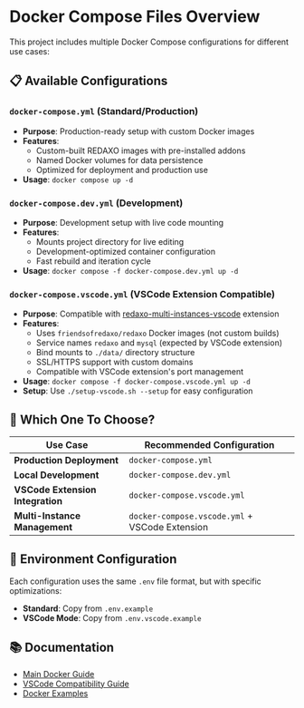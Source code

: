 # Docker Compose Files Overview

This project includes multiple Docker Compose configurations for different use cases:

## 📋 Available Configurations

### `docker-compose.yml` (Standard/Production)
- **Purpose**: Production-ready setup with custom Docker images
- **Features**: 
  - Custom-built REDAXO images with pre-installed addons
  - Named Docker volumes for data persistence
  - Optimized for deployment and production use
- **Usage**: `docker compose up -d`

### `docker-compose.dev.yml` (Development)  
- **Purpose**: Development setup with live code mounting
- **Features**:
  - Mounts project directory for live editing
  - Development-optimized container configuration
  - Fast rebuild and iteration cycle
- **Usage**: `docker compose -f docker-compose.dev.yml up -d`

### `docker-compose.vscode.yml` (VSCode Extension Compatible)
- **Purpose**: Compatible with [redaxo-multi-instances-vscode](https://github.com/FriendsOfREDAXO/redaxo-multi-instances-vscode) extension
- **Features**:
  - Uses `friendsofredaxo/redaxo` Docker images (not custom builds)
  - Service names `redaxo` and `mysql` (expected by VSCode extension)
  - Bind mounts to `./data/` directory structure
  - SSL/HTTPS support with custom domains
  - Compatible with VSCode extension's port management
- **Usage**: `docker compose -f docker-compose.vscode.yml up -d`
- **Setup**: Use `./setup-vscode.sh --setup` for easy configuration

## 🎯 Which One To Choose?

| Use Case | Recommended Configuration |
|----------|--------------------------|
| **Production Deployment** | `docker-compose.yml` |
| **Local Development** | `docker-compose.dev.yml` |
| **VSCode Extension Integration** | `docker-compose.vscode.yml` |
| **Multi-Instance Management** | `docker-compose.vscode.yml` + VSCode Extension |

## 🔧 Environment Configuration

Each configuration uses the same `.env` file format, but with specific optimizations:

- **Standard**: Copy from `.env.example`
- **VSCode Mode**: Copy from `.env.vscode.example`

## 📚 Documentation

- [Main Docker Guide](DOCKER.md)
- [VSCode Compatibility Guide](VSCODE-COMPATIBILITY.md)
- [Docker Examples](DOCKER-EXAMPLES.md)